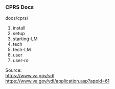 ### CPRS Docs

docs/cprs/  
1. install
2. setup
3. starting-LM
4. tech
5. tech-LM
6. user
7. user-ro


Source:  
	https://www.va.gov/vdl  
   https://www.va.gov/vdl/application.asp?appid=61  



